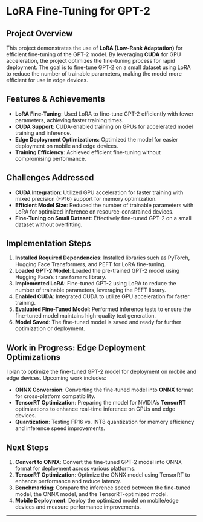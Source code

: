 # LoRA Fine-Tuning for GPT-2

## Project Overview
This project demonstrates the use of **LoRA (Low-Rank Adaptation)** for efficient fine-tuning of the GPT-2 model. By leveraging **CUDA** for GPU acceleration, the project optimizes the fine-tuning process for rapid deployment. The goal is to fine-tune GPT-2 on a small dataset using LoRA to reduce the number of trainable parameters, making the model more efficient for use in edge devices.

## Features & Achievements
- **LoRA Fine-Tuning**: Used LoRA to fine-tune GPT-2 efficiently with fewer parameters, achieving faster training times.
- **CUDA Support**: CUDA-enabled training on GPUs for accelerated model training and inference.
- **Edge Deployment Optimizations**: Optimized the model for easier deployment on mobile and edge devices.
- **Training Efficiency**: Achieved efficient fine-tuning without compromising performance.

## Challenges Addressed
- **CUDA Integration**: Utilized GPU acceleration for faster training with mixed precision (FP16) support for memory optimization.
- **Efficient Model Size**: Reduced the number of trainable parameters with LoRA for optimized inference on resource-constrained devices.
- **Fine-Tuning on Small Dataset**: Effectively fine-tuned GPT-2 on a small dataset without overfitting.

## Implementation Steps
1. **Installed Required Dependencies**: Installed libraries such as PyTorch, Hugging Face Transformers, and PEFT for LoRA fine-tuning.
2. **Loaded GPT-2 Model**: Loaded the pre-trained GPT-2 model using Hugging Face’s `transformers` library.
3. **Implemented LoRA**: Fine-tuned GPT-2 using LoRA to reduce the number of trainable parameters, leveraging the PEFT library.
4. **Enabled CUDA**: Integrated CUDA to utilize GPU acceleration for faster training.
5. **Evaluated Fine-Tuned Model**: Performed inference tests to ensure the fine-tuned model maintains high-quality text generation.
6. **Model Saved**: The fine-tuned model is saved and ready for further optimization or deployment.

## Work in Progress: Edge Deployment Optimizations
I plan to optimize the fine-tuned GPT-2 model for deployment on mobile and edge devices. Upcoming work includes:

- **ONNX Conversion**: Converting the fine-tuned model into **ONNX** format for cross-platform compatibility.
- **TensorRT Optimization**: Preparing the model for NVIDIA’s **TensorRT** optimizations to enhance real-time inference on GPUs and edge devices.
- **Quantization**: Testing FP16 vs. INT8 quantization for memory efficiency and inference speed improvements.

## Next Steps
1. **Convert to ONNX**: Convert the fine-tuned GPT-2 model into ONNX format for deployment across various platforms.
2. **TensorRT Optimization**: Optimize the ONNX model using TensorRT to enhance performance and reduce latency.
3. **Benchmarking**: Compare the inference speed between the fine-tuned model, the ONNX model, and the TensorRT-optimized model.
4. **Mobile Deployment**: Deploy the optimized model on mobile/edge devices and measure performance improvements.

---

